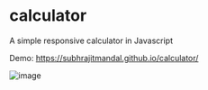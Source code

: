 # calculator
A simple responsive calculator in Javascript

Demo: https://subhrajitmandal.github.io/calculator/

![image](https://user-images.githubusercontent.com/8992665/109498732-e08ff000-7ab9-11eb-883f-28e56755ee86.png)
